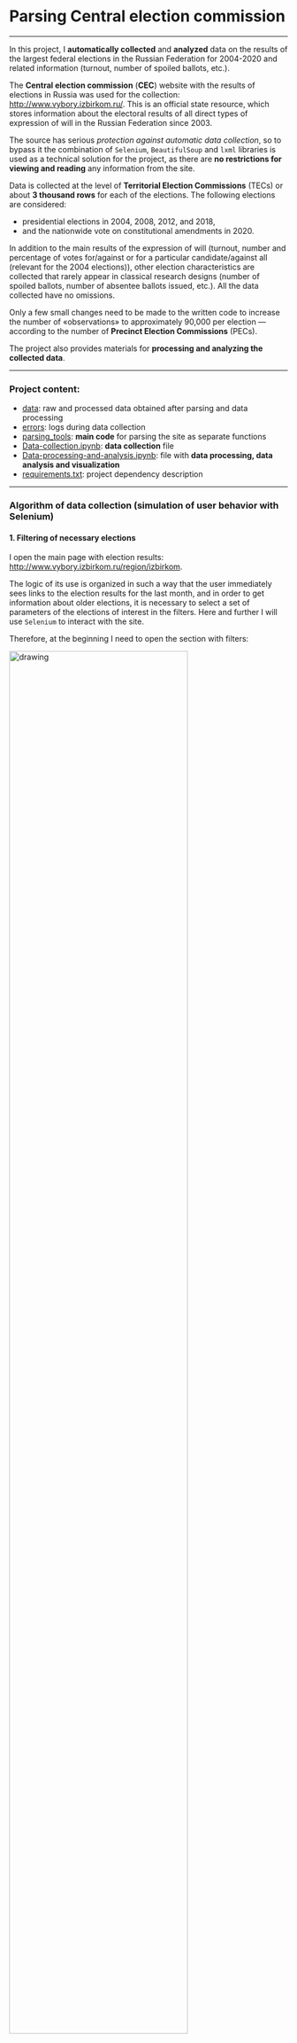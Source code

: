 # Parsing Central election commission

---

In this project, I **automatically collected** and **analyzed** data on the results of the largest 
federal elections in the Russian Federation for 2004-2020 and related information 
(turnout, number of spoiled ballots, etc.).

The **Central election commission** (**CEC**) website with the results of elections in Russia 
was used for the collection: http://www.vybory.izbirkom.ru/. This is an official state resource, 
which stores information about the electoral results of all direct types of expression of will 
in the Russian Federation since 2003.

The source has serious _protection against automatic data collection_, so to bypass it the 
combination of `Selenium`, `BeautifulSoup` and `lxml` libraries is used as a technical solution 
for the project, as there are **no restrictions for viewing and reading** any information from the site.

Data is collected at the level of **Territorial Election Commissions** (TECs) or about 
**3 thousand rows** for each of the elections. The following elections are considered: 
* presidential elections in 2004, 2008, 2012, and 2018, 
* and the nationwide vote on constitutional amendments in 2020. 

In addition to the main results of the expression of will (turnout, number and percentage of votes 
for/against or for a particular candidate/against all (relevant for the 2004 elections)), 
other election characteristics are collected that rarely appear in classical research designs 
(number of spoiled ballots, number of absentee ballots issued, etc.). All the data collected have no omissions.

Only a few small changes need to be made to the written code to increase the number of «observations» 
to approximately 90,000 per election — according to the number of **Precinct Election Commissions** (PECs).

The project also provides materials for **processing and analyzing the collected data**.

---

### Project content:
* [data](./data): raw and processed data obtained after parsing and data processing
* [errors](./errors): logs during data collection
* [parsing_tools](./parsing_tools): **main code** for parsing the site as separate functions
* [Data-collection.ipynb](./Data-collection.ipynb): **data collection** file
* [Data-processing-and-analysis.ipynb](./Data-processing-and-analysis.ipynb): 
  file with **data processing, data analysis and visualization**
* [requirements.txt](./requirements.txt): project dependency description

---

### Algorithm of data collection (simulation of user behavior with Selenium)

#### 1. Filtering of necessary elections

I open the main page with election results: http://www.vybory.izbirkom.ru/region/izbirkom. 

The logic of its use is organized in such a way that the user immediately sees links to the 
election results for the last month, and in order to get information about older elections, 
it is necessary to select a set of parameters of the elections of interest in the filters. 
Here and further I will use `Selenium` to interact with the site.

Therefore, at the beginning I need to open the section with filters:

<img src="https://www.dropbox.com/scl/fi/luyuzr9ys1fevfe59bv2v/1.png?rlkey=5myr49fhmzl19kxapvsptdru6&dl=1" alt="drawing" width="80%" />

<img src="https://i.imgur.com/HRhd2Y0.png" alt="drawing" width="650" />

<img src="https://www.dropbox.com/scl/fi/4cfenj6hd03llhnesccuy/3.png?rlkey=spbx8qq8s5fg3lrsaiw9pww9g&dl=1" alt="drawing" align="center" width="60%" style="margin-left: 20px; margin-bottom: 5px; margin-top: 5px; margin-right: 10px; clear: right" />


A large number of filters about the election will open up for me:
<img src="https://www.dropbox.com/scl/fi/pgwcmmjpx0wtc3j1zd8o6/2.png?rlkey=7xh5r5mr3zsxs44vnru1h9z6d&dl=1" alt="drawing" align="center" width="80%" style="margin-left: 20px; margin-bottom: 5px; margin-top: 5px; margin-right: 10px; clear: right">

Next, I will need to fill in information about the election of interest 
(twice: separately for the amendment election and separately for the presidential election), namely:

* the date range of the election:

<img src="https://www.dropbox.com/scl/fi/4cfenj6hd03llhnesccuy/3.png?rlkey=spbx8qq8s5fg3lrsaiw9pww9g&dl=1" align="center" width="60%" style="margin-left: 20px; margin-bottom: 5px; margin-top: 5px; margin-right: 10px; clear: right">

* election level (federal in my case):

<img src="https://www.dropbox.com/scl/fi/7d3bs6j55yk04uob7hfsu/4.png?rlkey=10nmsiwkugstpss65aw9hsy7a&dl=1" align="center" width="50%" style="margin-left: 20px; margin-bottom: 5px; margin-top: 5px; margin-right: 10px; clear: right">

* region. As regions, I will always choose a few that have not changed their name during the period 
  under study and in which all the elections of interest to me took place during these years 
  (for example, Moscow and St. Petersburg). It is important to note that at this stage, the choice of 
  region only affects the search for pages-cards of specific election results, from which I can then 
  go to the page of elections for any of the regions in which they took place — thus, the choice of 
  region at this stage does not affect or limit the data collection in the future.\

<img src="https://www.dropbox.com/scl/fi/cfmulrcip1wrk635an2zs/5.png?rlkey=9zvmnx6phwpvgl2pinmy63txe&dl=1" align="center" width="50%" style="margin-left: 20px; margin-bottom: 5px; margin-top: 5px; margin-right: 10px; clear: right">

Finally, I need to click on the search button:

<img src="https://www.dropbox.com/scl/fi/w1gu2vm61k999tirywtln/6.png?rlkey=jjl9l7qtu6n87m55wmj50zizo&dl=1" align="center" width="80%" style="margin-left: 20px; margin-bottom: 5px; margin-top: 5px; margin-right: 10px; clear: right">

#### 2. Collecting links to election results by region

The next step is for me to collect links to the results of the elections of interest by regional commissions. 
After the previous step, a list of filtered elections will open in front of me, the links to collect 
(one for amendment elections and four for presidential elections):

<img src="https://www.dropbox.com/scl/fi/wcopouvdx1qgagst2lmy9/7.png?rlkey=gv3f5yciqhy0zbidr15hoklzg&dl=1" align="center" width="80%" style="margin-left: 20px; margin-bottom: 5px; margin-top: 5px; margin-right: 10px; clear: right">

By clicking on them, I will be presented with an identical interface, where general information 
about the elections will be presented by default. On this page you can see links to the election 
results for each of the regions (as well as in the territories outside the Russian Federation), 
which should be collected and saved separately for further work.

During the research stage of the work I found out that at this stage it is very important to 
separately collect links to the results by regions, and then in a cycle to create a «new»
browser for each of them, rather than iteratively go through them from the general page 
(election card), because in the second case I inevitably encountered captchas even when using 
`Selenium`, and in the first case (i.e. when initializing the browser with a regional link) — never 
had problems with automatic data collection. 
I assume that the site's protection against data collection is arranged in such a way as to scan 
the activity inside the election card when making actions to go in and out of it, and the separate 
opening of links specified inside it (at the moment) is not tracked in any way.

<img src="https://www.dropbox.com/scl/fi/o5o3ahxkitwdsv46unzbj/8.png?rlkey=xcu8raxy7c9xxm62eajv4e3wv&dl=1" align="center" width="80%" style="margin-left: 20px; margin-bottom: 5px; margin-top: 5px; margin-right: 10px; clear: right">

#### 3. Collecting data on election results by region

Having saved the links in the previous step, as mentioned above, I will open them, each time 
creating a «new» browser with `Selenium` (and closing the old one).

When first opened, the main results page for the region will again show general election information. 
To get detailed electoral statistics, I will need to click on the button on the left side of the site 
(this functionality is similar for all regions):

<img src="https://www.dropbox.com/scl/fi/xy7d5prxv6zuprbmg72t9/9.png?rlkey=64tqd3qddbgs9o5fkuvvzg5a9&dl=1" align="center" width="80%" style="margin-left: 20px; margin-bottom: 5px; margin-top: 5px; margin-right: 10px; clear: right">

Next, I need to go to the section with the voting totals summary table:

<img src="https://www.dropbox.com/scl/fi/i4vj5tfg8co0zi89nc221/10.png?rlkey=vc915et9oaj9x5g3m35bkrzbs&dl=1" align="center" width="80%" style="margin-left: 20px; margin-bottom: 5px; margin-top: 5px; margin-right: 10px; clear: right">

Finally, a table of interest with the results opens up to me:

<img src="https://www.dropbox.com/scl/fi/4aw92nemkkynliotfe2mp/11.png?rlkey=sse9hlz7u7y7db7wr2b52543q&dl=1" align="center" width="80%" style="margin-left: 20px; margin-bottom: 5px; margin-top: 5px; margin-right: 10px; clear: right">

It is interesting that at this stage the site will have a prefix added to the URL: instead of the 
general http://www.vybory.izbirkom.ru, each region will have its own unique prefix, for example, 
http://www.adygei.vybory.izbirkom.ru for the Republic of Adygea, but this does not affect data 
collection in any way.

It is also important to note that although the structure of storing electoral statistics is
always identical within one election, it differs greatly between different elections. On the one hand, 
this facilitates and speeds up data collection for one election, but it forces to write different 
functions for parsing different elections.
